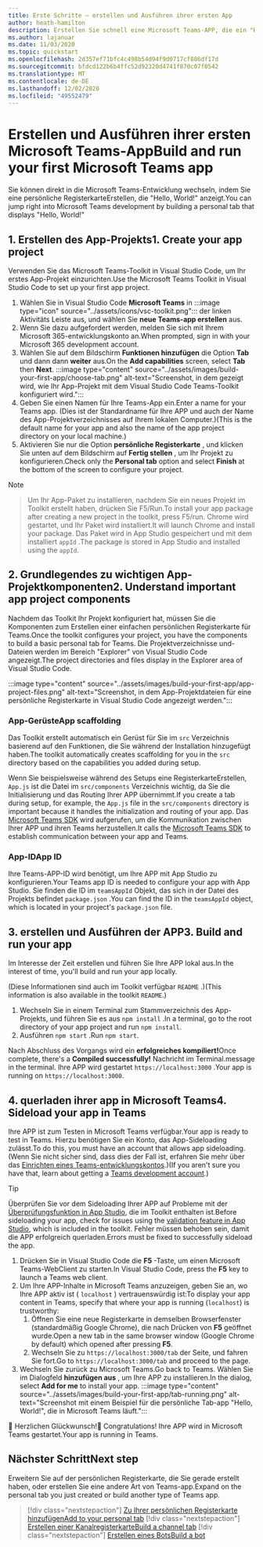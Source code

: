 ```yaml
---
title: Erste Schritte – erstellen und Ausführen ihrer ersten App
author: heath-hamilton
description: Erstellen Sie schnell eine Microsoft Teams-APP, die ein "Hello, World!" anzeigt. Nachricht mit dem Microsoft Teams-Toolkit.
ms.author: lajanuar
ms.date: 11/03/2020
ms.topic: quickstart
ms.openlocfilehash: 2d357ef71bfc4c498b54d94f9d0717cf886df17d
ms.sourcegitcommit: bfdcd122b6b4ffc52d92320d4741f870c07f0542
ms.translationtype: MT
ms.contentlocale: de-DE
ms.lasthandoff: 12/02/2020
ms.locfileid: "49552479"
---
```

# <a name="build-and-run-your-first-microsoft-teams-app"></a><span data-ttu-id="a97d9-104">Erstellen und Ausführen ihrer ersten Microsoft Teams-App</span><span class="sxs-lookup"><span data-stu-id="a97d9-104">Build and run your first Microsoft Teams app</span></span>

<span data-ttu-id="a97d9-105">Sie können direkt in die Microsoft Teams-Entwicklung wechseln, indem Sie eine persönliche RegisterkarteErstellen, die "Hello, World!" anzeigt.</span><span class="sxs-lookup"><span data-stu-id="a97d9-105">You can jump right into Microsoft Teams development by building a personal tab that displays "Hello, World!"</span></span>

## <a name="1-create-your-app-project"></a><span data-ttu-id="a97d9-106">1. Erstellen des App-Projekts</span><span class="sxs-lookup"><span data-stu-id="a97d9-106">1. Create your app project</span></span>

<span data-ttu-id="a97d9-107">Verwenden Sie das Microsoft Teams-Toolkit in Visual Studio Code, um Ihr erstes App-Projekt einzurichten.</span><span class="sxs-lookup"><span data-stu-id="a97d9-107">Use the Microsoft Teams Toolkit in Visual Studio Code to set up your first app project.</span></span>

1. Wählen Sie in Visual Studio Code **Microsoft Teams** in :::image type="icon" source="../assets/icons/vsc-toolkit.png"::: der linken Aktivitäts Leiste aus, und wählen Sie **neue Teams-app erstellen** aus.
1. <span data-ttu-id="a97d9-109">Wenn Sie dazu aufgefordert werden, melden Sie sich mit Ihrem Microsoft 365-entwicklungskonto an.</span><span class="sxs-lookup"><span data-stu-id="a97d9-109">When prompted, sign in with your Microsoft 365 development account.</span></span>
1. <span data-ttu-id="a97d9-110">Wählen Sie auf dem Bildschirm **Funktionen hinzufügen** die Option **Tab** und dann dann **weiter** aus.</span><span class="sxs-lookup"><span data-stu-id="a97d9-110">On the **Add capabilities** screen, select **Tab** then **Next**.</span></span>
:::image type="content" source="../assets/images/build-your-first-app/choose-tab.png" alt-text="Screenshot, in dem gezeigt wird, wie Ihr App-Projekt mit dem Visual Studio Code Teams-Toolkit konfiguriert wird.":::
1. <span data-ttu-id="a97d9-112">Geben Sie einen Namen für Ihre Teams-App ein.</span><span class="sxs-lookup"><span data-stu-id="a97d9-112">Enter a name for your Teams app.</span></span> <span data-ttu-id="a97d9-113">(Dies ist der Standardname für Ihre APP und auch der Name des App-Projektverzeichnisses auf Ihrem lokalen Computer.)</span><span class="sxs-lookup"><span data-stu-id="a97d9-113">(This is the default name for your app and also the name of the app project directory on your local machine.)</span></span>
1. <span data-ttu-id="a97d9-114">Aktivieren Sie nur die Option **persönliche Registerkarte** , und klicken Sie unten auf dem Bildschirm auf **Fertig stellen** , um Ihr Projekt zu konfigurieren.</span><span class="sxs-lookup"><span data-stu-id="a97d9-114">Check only the **Personal tab** option and select **Finish** at the bottom of the screen to configure your project.</span></span>

> [!NOTE]

> <span data-ttu-id="a97d9-115">Um Ihr App-Paket zu installieren, nachdem Sie ein neues Projekt im Toolkit erstellt haben, drücken Sie F5/Run.</span><span class="sxs-lookup"><span data-stu-id="a97d9-115">To install your app package after creating a new project in the toolkit, press F5/run.</span></span> <span data-ttu-id="a97d9-116">Chrome wird gestartet, und Ihr Paket wird installiert.</span><span class="sxs-lookup"><span data-stu-id="a97d9-116">It will launch Chrome and install your package.</span></span> <span data-ttu-id="a97d9-117">Das Paket wird in App Studio gespeichert und mit dem installiert `appId` .</span><span class="sxs-lookup"><span data-stu-id="a97d9-117">The package is stored in App Studio and installed using the `appId`.</span></span>

## <a name="2-understand-important-app-project-components"></a><span data-ttu-id="a97d9-118">2. Grundlegendes zu wichtigen App-Projektkomponenten</span><span class="sxs-lookup"><span data-stu-id="a97d9-118">2. Understand important app project components</span></span>

<span data-ttu-id="a97d9-119">Nachdem das Toolkit Ihr Projekt konfiguriert hat, müssen Sie die Komponenten zum Erstellen einer einfachen persönlichen Registerkarte für Teams.</span><span class="sxs-lookup"><span data-stu-id="a97d9-119">Once the toolkit configures your project, you have the components to build a basic personal tab for Teams.</span></span> <span data-ttu-id="a97d9-120">Die Projektverzeichnisse und-Dateien werden im Bereich "Explorer" von Visual Studio Code angezeigt.</span><span class="sxs-lookup"><span data-stu-id="a97d9-120">The project directories and files display in the Explorer area of Visual Studio Code.</span></span>

:::image type="content" source="../assets/images/build-your-first-app/app-project-files.png" alt-text="Screenshot, in dem App-Projektdateien für eine persönliche Registerkarte in Visual Studio Code angezeigt werden.":::

### <a name="app-scaffolding"></a><span data-ttu-id="a97d9-122">App-Gerüste</span><span class="sxs-lookup"><span data-stu-id="a97d9-122">App scaffolding</span></span>

<span data-ttu-id="a97d9-123">Das Toolkit erstellt automatisch ein Gerüst für Sie im `src` Verzeichnis basierend auf den Funktionen, die Sie während der Installation hinzugefügt haben.</span><span class="sxs-lookup"><span data-stu-id="a97d9-123">The toolkit automatically creates scaffolding for you in the `src` directory based on the capabilities you added during setup.</span></span>

<span data-ttu-id="a97d9-124">Wenn Sie beispielsweise während des Setups eine RegisterkarteErstellen, `App.js` ist die Datei im `src/components` Verzeichnis wichtig, da Sie die Initialisierung und das Routing Ihrer APP übernimmt.</span><span class="sxs-lookup"><span data-stu-id="a97d9-124">If you create a tab during setup, for example, the `App.js` file in the `src/components` directory is important because it handles the initialization and routing of your app.</span></span> <span data-ttu-id="a97d9-125">Das [Microsoft Teams SDK](../tabs/how-to/using-teams-client-sdk.md) wird aufgerufen, um die Kommunikation zwischen Ihrer APP und ihren Teams herzustellen.</span><span class="sxs-lookup"><span data-stu-id="a97d9-125">It calls the [Microsoft Teams SDK](../tabs/how-to/using-teams-client-sdk.md) to establish communication between your app and Teams.</span></span>

### <a name="app-id"></a><span data-ttu-id="a97d9-126">App-ID</span><span class="sxs-lookup"><span data-stu-id="a97d9-126">App ID</span></span>

<span data-ttu-id="a97d9-127">Ihre Teams-APP-ID wird benötigt, um Ihre APP mit App Studio zu konfigurieren.</span><span class="sxs-lookup"><span data-stu-id="a97d9-127">Your Teams app ID is needed to configure your app with App Studio.</span></span> <span data-ttu-id="a97d9-128">Sie finden die ID im `teamsAppId` Objekt, das sich in der Datei des Projekts befindet `package.json` .</span><span class="sxs-lookup"><span data-stu-id="a97d9-128">You can find the ID in the `teamsAppId` object, which is located in your project's `package.json` file.</span></span>

## <a name="3-build-and-run-your-app"></a><span data-ttu-id="a97d9-129">3. erstellen und Ausführen der APP</span><span class="sxs-lookup"><span data-stu-id="a97d9-129">3. Build and run your app</span></span>

<span data-ttu-id="a97d9-130">Im Interesse der Zeit erstellen und führen Sie Ihre APP lokal aus.</span><span class="sxs-lookup"><span data-stu-id="a97d9-130">In the interest of time, you'll build and run your app locally.</span></span>

<span data-ttu-id="a97d9-131">(Diese Informationen sind auch im Toolkit verfügbar `README` .)</span><span class="sxs-lookup"><span data-stu-id="a97d9-131">(This information is also available in the toolkit `README`.)</span></span>

1. <span data-ttu-id="a97d9-132">Wechseln Sie in einem Terminal zum Stammverzeichnis des App-Projekts, und führen Sie es aus `npm install` .</span><span class="sxs-lookup"><span data-stu-id="a97d9-132">In a terminal, go to the root directory of your app project and run `npm install`.</span></span>
1. <span data-ttu-id="a97d9-133">Ausführen `npm start` .</span><span class="sxs-lookup"><span data-stu-id="a97d9-133">Run `npm start`.</span></span>

<span data-ttu-id="a97d9-134">Nach Abschluss des Vorgangs wird ein **erfolgreiches kompiliert!**</span><span class="sxs-lookup"><span data-stu-id="a97d9-134">Once complete, there's a **Compiled successfully!**</span></span> <span data-ttu-id="a97d9-135">Nachricht im Terminal.</span><span class="sxs-lookup"><span data-stu-id="a97d9-135">message in the terminal.</span></span> <span data-ttu-id="a97d9-136">Ihre APP wird gestartet `https://localhost:3000` .</span><span class="sxs-lookup"><span data-stu-id="a97d9-136">Your app is running on `https://localhost:3000`.</span></span>

## <a name="4-sideload-your-app-in-teams"></a><span data-ttu-id="a97d9-137">4. querladen ihrer app in Microsoft Teams</span><span class="sxs-lookup"><span data-stu-id="a97d9-137">4. Sideload your app in Teams</span></span>

<span data-ttu-id="a97d9-138">Ihre APP ist zum Testen in Microsoft Teams verfügbar.</span><span class="sxs-lookup"><span data-stu-id="a97d9-138">Your app is ready to test in Teams.</span></span> <span data-ttu-id="a97d9-139">Hierzu benötigen Sie ein Konto, das App-Sideloading zulässt.</span><span class="sxs-lookup"><span data-stu-id="a97d9-139">To do this, you must have an account that allows app sideloading.</span></span> <span data-ttu-id="a97d9-140">(Wenn Sie nicht sicher sind, dass dies der Fall ist, erfahren Sie mehr über das [Einrichten eines Teams-entwicklungskontos](../build-your-first-app/build-first-app-overview.md#set-up-your-development-account).)</span><span class="sxs-lookup"><span data-stu-id="a97d9-140">(If you aren't sure you have that, learn about getting a [Teams development account](../build-your-first-app/build-first-app-overview.md#set-up-your-development-account).)</span></span>

> [!TIP]
> <span data-ttu-id="a97d9-141">Überprüfen Sie vor dem Sideloading Ihrer APP auf Probleme mit der [Überprüfungsfunktion in App Studio](../concepts/deploy-and-publish/appsource/prepare/submission-checklist.md#teams-app-validation-tool), die im Toolkit enthalten ist.</span><span class="sxs-lookup"><span data-stu-id="a97d9-141">Before sideloading your app, check for issues using the [validation feature in App Studio](../concepts/deploy-and-publish/appsource/prepare/submission-checklist.md#teams-app-validation-tool), which is included in the toolkit.</span></span> <span data-ttu-id="a97d9-142">Fehler müssen behoben sein, damit die APP erfolgreich querladen.</span><span class="sxs-lookup"><span data-stu-id="a97d9-142">Errors must be fixed to successfully sideload the app.</span></span>

1. <span data-ttu-id="a97d9-143">Drücken Sie in Visual Studio Code die **F5** -Taste, um einen Microsoft Teams-WebClient zu starten.</span><span class="sxs-lookup"><span data-stu-id="a97d9-143">In Visual Studio Code, press the **F5** key to launch a Teams web client.</span></span>
1. <span data-ttu-id="a97d9-144">Um Ihre APP-Inhalte in Microsoft Teams anzuzeigen, geben Sie an, wo Ihre APP aktiv ist ( `localhost` ) vertrauenswürdig ist:</span><span class="sxs-lookup"><span data-stu-id="a97d9-144">To display your app content in Teams, specify that where your app is running (`localhost`) is trustworthy:</span></span>
   1. <span data-ttu-id="a97d9-145">Öffnen Sie eine neue Registerkarte in demselben Browserfenster (standardmäßig Google Chrome), die nach Drücken von **F5** geöffnet wurde.</span><span class="sxs-lookup"><span data-stu-id="a97d9-145">Open a new tab in the same browser window (Google Chrome by default) which opened after pressing **F5**.</span></span>
   1. <span data-ttu-id="a97d9-146">Wechseln Sie zu `https://localhost:3000/tab` der Seite, und fahren Sie fort.</span><span class="sxs-lookup"><span data-stu-id="a97d9-146">Go to `https://localhost:3000/tab` and proceed to the page.</span></span>
1. <span data-ttu-id="a97d9-147">Wechseln Sie zurück zu Microsoft Teams.</span><span class="sxs-lookup"><span data-stu-id="a97d9-147">Go back to Teams.</span></span> <span data-ttu-id="a97d9-148">Wählen Sie im Dialogfeld **hinzufügen aus** , um Ihre APP zu installieren.</span><span class="sxs-lookup"><span data-stu-id="a97d9-148">In the dialog, select **Add for me** to install your app.</span></span>
:::image type="content" source="../assets/images/build-your-first-app/tab-running.png" alt-text="Screenshot mit einem Beispiel für die persönliche Tab-app &quot;Hello, World!&quot;, die in Microsoft Teams läuft.":::

<span data-ttu-id="a97d9-150">🎉 Herzlichen Glückwunsch!</span><span class="sxs-lookup"><span data-stu-id="a97d9-150">🎉 Congratulations!</span></span> <span data-ttu-id="a97d9-151">Ihre APP wird in Microsoft Teams gestartet.</span><span class="sxs-lookup"><span data-stu-id="a97d9-151">Your app is running in Teams.</span></span>

## <a name="next-step"></a><span data-ttu-id="a97d9-152">Nächster Schritt</span><span class="sxs-lookup"><span data-stu-id="a97d9-152">Next step</span></span>

<span data-ttu-id="a97d9-153">Erweitern Sie auf der persönlichen Registerkarte, die Sie gerade erstellt haben, oder erstellen Sie eine andere Art von Teams-app.</span><span class="sxs-lookup"><span data-stu-id="a97d9-153">Expand on the personal tab you just created or build another type of Teams app.</span></span>

> [!div class="nextstepaction"]
> [<span data-ttu-id="a97d9-154">Zu Ihrer persönlichen Registerkarte hinzufügen</span><span class="sxs-lookup"><span data-stu-id="a97d9-154">Add to your personal tab</span></span>](../build-your-first-app/build-personal-tab.md)
> [!div class="nextstepaction"]
> [<span data-ttu-id="a97d9-155">Erstellen einer Kanalregisterkarte</span><span class="sxs-lookup"><span data-stu-id="a97d9-155">Build a channel tab</span></span>](../build-your-first-app/build-channel-tab.md)
> [!div class="nextstepaction"]
> [<span data-ttu-id="a97d9-156">Erstellen eines Bots</span><span class="sxs-lookup"><span data-stu-id="a97d9-156">Build a bot</span></span>](../build-your-first-app/build-bot.md)
